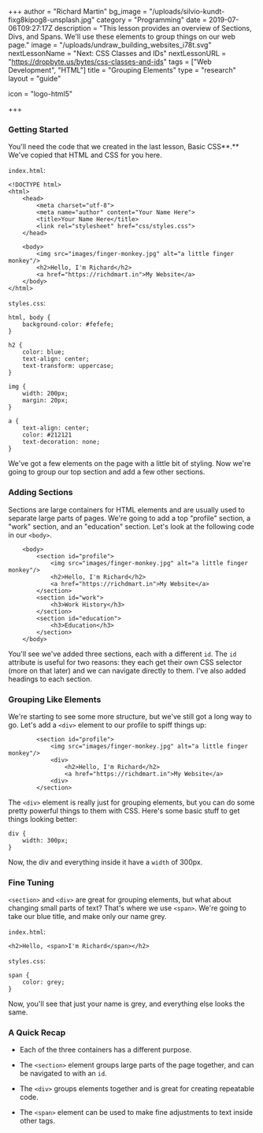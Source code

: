 +++
author = "Richard Martin"
bg_image = "/uploads/silvio-kundt-fixg8kipog8-unsplash.jpg"
category = "Programming"
date = 2019-07-06T09:27:17Z
description = "This lesson provides an overview of Sections, Divs, and Spans. We'll use these elements to group things on our web page."
image = "/uploads/undraw_building_websites_i78t.svg"
nextLessonName = "Next: CSS Classes and IDs"
nextLessonURL = "https://dropbyte.us/bytes/css-classes-and-ids"
tags = ["Web Development", "HTML"]
title = "Grouping Elements"
type = "research"
layout = "guide"

icon = "logo-html5"

+++
### Getting Started

You'll need the code that we created in the last lesson, Basic CSS**.** We've copied that HTML and CSS for you here.

`index.html`:

    <!DOCTYPE html>
    <html>
        <head>
            <meta charset="utf-8">
            <meta name="author" content="Your Name Here">
            <title>Your Name Here</title>
            <link rel="stylesheet" href="css/styles.css">
        </head>
    
        <body>
            <img src="images/finger-monkey.jpg" alt="a little finger monkey"/>
            <h2>Hello, I'm Richard</h2>
            <a href="https://richdmart.in">My Website</a>
        </body>
    </html>

`styles.css`:

    html, body {
        background-color: #fefefe;
    }
    
    h2 {
        color: blue;
        text-align: center;
        text-transform: uppercase;
    }
    
    img {
        width: 200px;
        margin: 20px;
    }
    
    a {
        text-align: center;
        color: #212121
        text-decoration: none;
    }

We've got a few elements on the page with a little bit of styling. Now we're going to group our top section and add a few other sections.

### Adding Sections

Sections are large containers for HTML elements and are usually used to separate large parts of pages. We're going to add a top "profile" section, a "work" section, and an "education" section. Let's look at the following code in our `<body>`.

        <body>
        	<section id="profile">
            	<img src="images/finger-monkey.jpg" alt="a little finger monkey"/>
            	<h2>Hello, I'm Richard</h2>
            	<a href="https://richdmart.in">My Website</a>
            </section>
            <section id="work">
            	<h3>Work History</h3>
            </section>
            <section id="education">
            	<h3>Education</h3>
            </section>
        </body>

You'll see we've added three sections, each with a different `id`. The `id` attribute is useful for two reasons: they each get their own CSS selector (more on that later) and we can navigate directly to them. I've also added headings to each section.

### Grouping Like Elements

We're starting to see some more structure, but we've still got a long way to go. Let's add a `<div>` element to our profile to spiff things up:

        	<section id="profile">
            	<img src="images/finger-monkey.jpg" alt="a little finger monkey"/>
                <div>
            		<h2>Hello, I'm Richard</h2>
            		<a href="https://richdmart.in">My Website</a>
                <div>
            </section>

The `<div>` element is really just for grouping elements, but you can do some pretty powerful things to them with CSS. Here's some basic stuff to get things looking better:

    div {
    	width: 300px;
    }

Now, the div and everything inside it have a `width` of 300px.

### Fine Tuning

`<section>` and `<div>` are great for grouping elements, but what about changing small parts of text? That's where we use `<span>`. We're going to take our blue title, and make only our name grey.

`index.html`:

    <h2>Hello, <span>I'm Richard</span></h2>

`styles.css`:

    span {
    	color: grey;
    }

Now, you'll see that just your name is grey, and everything else looks the same.

### A Quick Recap

* Each of the three containers has a different purpose.


* The `<section>` element groups large parts of the page together, and can be navigated to with an `id`.
* The `<div>` groups elements together and is great for creating repeatable code.
* The `<span>` element can be used to make fine adjustments to text inside other tags.